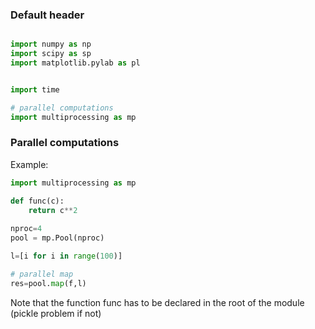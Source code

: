 
### Default header

```python

import numpy as np
import scipy as sp
import matplotlib.pylab as pl


import time

# parallel computations
import multiprocessing as mp

```

### Parallel computations

Example:

```python
import multiprocessing as mp

def func(c):
    return c**2
    
nproc=4
pool = mp.Pool(nproc)

l=[i for i in range(100)]

# parallel map
res=pool.map(f,l)
```

Note that the function func has to be declared in the root of the module (pickle problem if not)
